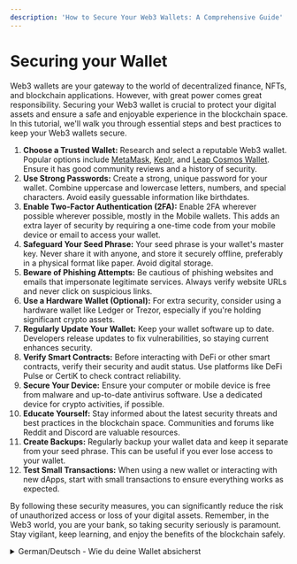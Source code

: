 ```yaml
---
description: 'How to Secure Your Web3 Wallets: A Comprehensive Guide'
---
```


# Securing your Wallet

Web3 wallets are your gateway to the world of decentralized finance, NFTs, and blockchain applications. However, with great power comes great responsibility. Securing your Web3 wallet is crucial to protect your digital assets and ensure a safe and enjoyable experience in the blockchain space. In this tutorial, we'll walk you through essential steps and best practices to keep your Web3 wallets secure.

1. **Choose a Trusted Wallet:** Research and select a reputable Web3 wallet. Popular options include [MetaMask](metamask-snap.md), [Keplr,](keplr-wallet.md) and [Leap Cosmos Wallet](leap-wallet.md). Ensure it has good community reviews and a history of security.
2. **Use Strong Passwords:** Create a strong, unique password for your wallet. Combine uppercase and lowercase letters, numbers, and special characters. Avoid easily guessable information like birthdates.&#x20;
3. **Enable Two-Factor Authentication (2FA):** Enable 2FA wherever possible wherever possible, mostly in the Mobile wallets. This adds an extra layer of security by requiring a one-time code from your mobile device or email to access your wallet.
4. **Safeguard Your Seed Phrase:** Your seed phrase is your wallet's master key. Never share it with anyone, and store it securely offline, preferably in a physical format like paper. Avoid digital storage.
5. **Beware of Phishing Attempts:** Be cautious of phishing websites and emails that impersonate legitimate services. Always verify website URLs and never click on suspicious links.
6. **Use a Hardware Wallet (Optional):** For extra security, consider using a hardware wallet like Ledger or Trezor, especially if you're holding significant crypto assets.
7. **Regularly Update Your Wallet:** Keep your wallet software up to date. Developers release updates to fix vulnerabilities, so staying current enhances security.
8. **Verify Smart Contracts:** Before interacting with DeFi or other smart contracts, verify their security and audit status. Use platforms like DeFi Pulse or CertiK to check contract reliability.
9. **Secure Your Device:** Ensure your computer or mobile device is free from malware and up-to-date antivirus software. Use a dedicated device for crypto activities, if possible.
10. **Educate Yourself:** Stay informed about the latest security threats and best practices in the blockchain space. Communities and forums like Reddit and Discord are valuable resources.
11. **Create Backups:** Regularly backup your wallet data and keep it separate from your seed phrase. This can be useful if you ever lose access to your wallet.
12. **Test Small Transactions:** When using a new wallet or interacting with new dApps, start with small transactions to ensure everything works as expected.

By following these security measures, you can significantly reduce the risk of unauthorized access or loss of your digital assets. Remember, in the Web3 world, you are your bank, so taking security seriously is paramount. Stay vigilant, keep learning, and enjoy the benefits of the blockchain safely.

<details>

<summary>German/Deutsch - Wie du deine Wallet absicherst</summary>

Wie du deine Web3-Wallets sichern kannst: Ein umfassender Leitfaden

Deine Web3-Wallet ist dein Tor zur Welt der dezentralen Finanzen, NFTs und Blockchain-Anwendungen. Jedoch kommt mit großer Macht auch entsprechende Verantwortung. Die Sicherung deiner Web3-Wallet ist entscheidend, um deine digitalen Vermögenswerte zu schützen und dir sichere sowie angenehme Erfahrungen im Blockchain-Bereich zu gewährleisten. In diesem Tutorial führen wir dich durch die wichtigsten Schritte und Best Practices, um deine Web3-Wallets sicher zu halten.

1. **Wähle eine vertrauenswürdige Wallet:** Recherchieren Sie und wählen Sie ein seriöses Web3-Wallet. Beliebte Optionen für IBC sind[ ](metamask-snap.md)[Metamask](metamask-snap.md), [Keplr](keplr-wallet.md), und [Leap](leap-wallet.md) Wallets. Vergewissere dich, dass die Wallet gute Community-Bewertungen und eine gute Sicherheitsbilanz hat.
2. **Verwende sichere Passwörter:** Erstelle starke, einzigartige Passwörter für deine Wallets. Kombiniere Groß- und Kleinbuchstaben, Zahlen und Sonderzeichen. Vermeide leicht zu erratende Informationen wie Geburtsdaten.
3. **Aktiviere die Zwei-Faktoren-Authentifizierung (2FA):** Aktiviere, wo immer möglich, 2FA, vor allem in mobilen Wallets. Dadurch wird eine zusätzliche Sicherheitsebene hinzugefügt, indem ein einmaliger Code von deinem mobilen Gerät oder deiner E-Mail verlangt wird, um auf deine Wallet zuzugreifen.
4. **Schütze deine Seed Phrase:** Deine Seed Phrase ist der Hauptschlüssel deiner Wallet. Gib sie niemals an Dritte weiter und bewahre Sie sicher offline auf, vorzugsweise in einem physischen Format wie Papier. Vermeide die digitale Speicherung deiner Seed Phrase.
5. **Hüte dich vor Phishing-Versuchen:** Sei vorsichtig mit Phishing-Websites und E-Mails, die sich als legitime Dienste ausgeben. Überprüfen immer die URLs von Websites und klicke niemals auf verdächtige Links.
6. **Verwende eine Hardware-Wallet (optional):** Für zusätzliche Sicherheit solltest du die Verwendung einer Hardware-Wallet wie Ledger oder Trezor in Betracht ziehen, vor allem, wenn du erhebliche Kryptowährungsbeträge hältst.
7. **Aktualisiere deine Wallet regelmäßig:** Halte deine Wallet-Software auf dem neuesten Stand. Die Entwickler veröffentlichen Updates, um Schwachstellen zu beheben, sodass die Sicherheit erhöht wird, wenn sie aktuell ist.
8. **Überprüfe Smart Contracts:** Bevor du mit DeFi oder anderen Smart Contracts interagierst, überprüfe deren Sicherheits- und Audit-Status. Verwende Plattformen wie DeFi Pulse oder CertiK, um die Zuverlässigkeit der Smart Contracts zu überprüfen.
9. **Sichere deine Hardware:** Vergewisser dich, dass dein Computer oder dein mobiles Gerät frei von Malware und mit aktueller Antivirensoftware ausgestattet ist. Verwende, wenn möglich, ein spezielles Gerät für Kryptoaktivitäten.
10. **Bilden dich weiter:** Informiere dich über die neuesten Sicherheitsbedrohungen und bewährte Praktiken im Bereich der Blockchain. Communities und Foren wie Reddit und Discord sind wertvolle Ressourcen.
11. Erstelle dir Backups: Die regelmäßige Erstellung von Backups deiner Wallet-Daten und die getrennte Verwahrung von deiner Seed-Phrase kann voin entscheidender Bedeutung sein, wenn du jemals den Zugang zu deiner Wallet verlierst.
12. **Teste kleine Transaktionen:** Wenn du eine neue Wallet verwenden oder mit neuen dApps interagieren möchtest, ist es sicherer, wenn du zunächst mit kleinen Transaktionen beginnst. Damit stellst du sicher, dass alles tatsächlich wie erwartet funktioniert.&#x20;

Wenn du diese Sicherheitsmaßnahmen befolgst, kannst du das Risiko eines unbefugten Zugriffs oder eines Verlusts deiner digitalen Vermögenswerte erheblich reduzieren.&#x20;

Denke daran, dass du in der Web3-Welt deine eigene Bank bist, daher ist es von größter Bedeutung, dass du deine eigene Sicherheit ernst nimmst! Bleibe wachsam und lerne stetig dazu, damit du die Vorteile von Blockchains sicher genießen kannst.

</details>

